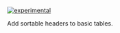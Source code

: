 [![experimental](http://badges.github.io/stability-badges/dist/experimental.svg)](http://github.com/badges/stability-badges)

Add sortable headers to basic tables.